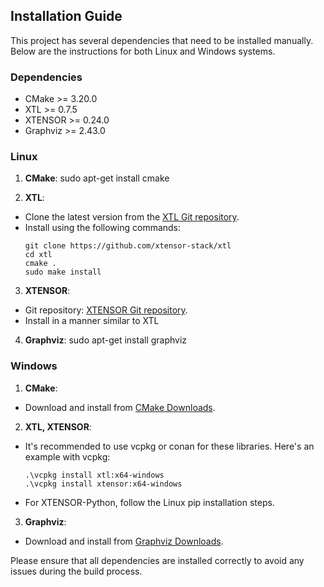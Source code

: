 ## Installation Guide

This project has several dependencies that need to be installed manually. Below are the instructions for both Linux and Windows systems.

### Dependencies
- CMake >= 3.20.0
- XTL >= 0.7.5
- XTENSOR >= 0.24.0
- Graphviz >= 2.43.0

### Linux

1. **CMake**: 
sudo apt-get install cmake


2. **XTL**:
- Clone the latest version from the [XTL Git repository](https://github.com/xtensor-stack/xtl).
- Install using the following commands:
  ```
  git clone https://github.com/xtensor-stack/xtl
  cd xtl
  cmake .
  sudo make install
  ```

3. **XTENSOR**:
- Git repository: [XTENSOR Git repository](https://github.com/xtensor-stack/xtensor).
- Install in a manner similar to XTL

4. **Graphviz**:
sudo apt-get install graphviz


### Windows

1. **CMake**:
- Download and install from [CMake Downloads](https://cmake.org/download/).

2. **XTL, XTENSOR**:
- It's recommended to use vcpkg or conan for these libraries. Here's an example with vcpkg:
  ```
  .\vcpkg install xtl:x64-windows
  .\vcpkg install xtensor:x64-windows
  ```
- For XTENSOR-Python, follow the Linux pip installation steps.

3. **Graphviz**:
- Download and install from [Graphviz Downloads](https://graphviz.org/download/).

Please ensure that all dependencies are installed correctly to avoid any issues during the build process.
